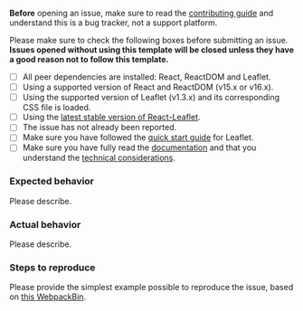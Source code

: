 **Before** opening an issue, make sure to read the
[contributing guide](https://github.com/PaulLeCam/react-leaflet/blob/master/CONTRIBUTING.md)
and understand this is a bug tracker, not a support platform.

Please make sure to check the following boxes before submitting an issue.\
**Issues opened without using this template will be closed unless they have a good
reason not to follow this template.**

* [ ] All peer dependencies are installed: React, ReactDOM and Leaflet.
* [ ] Using a supported version of React and ReactDOM (v15.x or v16.x).
* [ ] Using the supported version of Leaflet (v1.3.x) and its corresponding CSS
      file is loaded.
* [ ] Using the
      [latest stable version of React-Leaflet](https://github.com/PaulLeCam/react-leaflet/releases).
* [ ] The issue has not already been reported.
* [ ] Make sure you have followed the
      [quick start guide](http://leafletjs.com/examples/quick-start.html) for
      Leaflet.
* [ ] Make sure you have fully read the
      [documentation](https://github.com/PaulLeCam/react-leaflet/blob/master/docs/README.md)
      and that you understand the
      [technical considerations](https://github.com/PaulLeCam/react-leaflet/blob/master/docs/How%20it%20works.md#limitations).

### Expected behavior

Please describe.

### Actual behavior

Please describe.

### Steps to reproduce

Please provide the simplest example possible to reproduce the issue, based on
[this WebpackBin](https://www.webpackbin.com/bins/-Kl_ZeUx4I05ETYoT26O).
